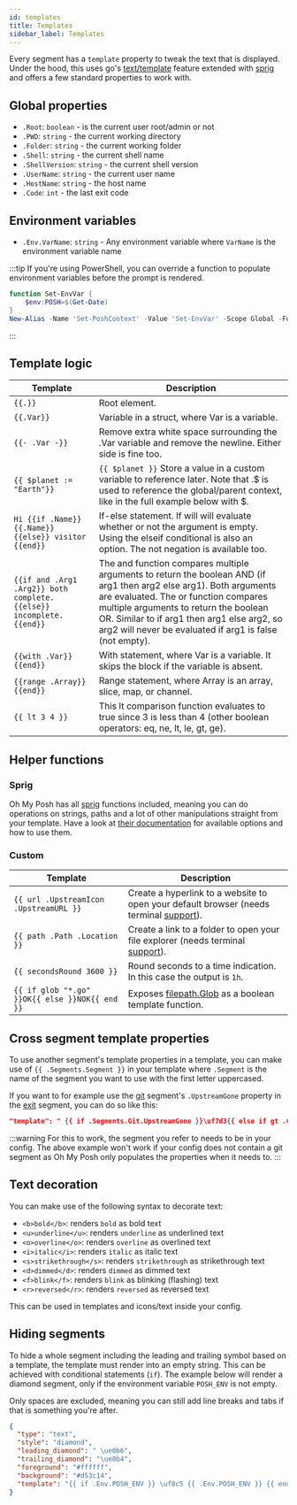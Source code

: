 ```yaml
---
id: templates
title: Templates
sidebar_label: Templates
---
```


Every segment has a `template` property to tweak the text that is displayed.
Under the hood, this uses go's [text/template][go-text-template] feature extended with [sprig][sprig] and
offers a few standard properties to work with.

## Global properties

- `.Root`: `boolean` - is the current user root/admin or not
- `.PWD`: `string` - the current working directory
- `.Folder`: `string` - the current working folder
- `.Shell`: `string` - the current shell name
- `.ShellVersion`: `string` - the current shell version
- `.UserName`: `string` - the current user name
- `.HostName`: `string` - the host name
- `.Code`: `int` - the last exit code

## Environment variables

- `.Env.VarName`: `string` - Any environment variable where `VarName` is the environment variable name

:::tip
If you're using PowerShell, you can override a function to populate environment variables before the
prompt is rendered.

```powershell
function Set-EnvVar {
    $env:POSH=$(Get-Date)
}
New-Alias -Name 'Set-PoshContext' -Value 'Set-EnvVar' -Scope Global -Force
```

:::

## Template logic

<!-- markdownlint-disable MD013 -->
| Template                                                             | Description                                                                                                                                                                                                                                                                                                     |
| -------------------------------------------------------------------- | --------------------------------------------------------------------------------------------------------------------------------------------------------------------------------------------------------------------------------------------------------------------------------------------------------------- |
| `{{.}}`                                                              | Root element.                                                                                                                                                                                                                                                                                                   |
| `{{.Var}}`                                                           | Variable in a struct, where Var is a variable.                                                                                                                                                                                                                                                                  |
| `{{- .Var -}}`                                                       | Remove extra white space surrounding the .Var variable and remove the newline. Either side is fine too.                                                                                                                                                                                                         |
| `{{ $planet := "Earth"}}`                                            | `{{ $planet }}` Store a value in a custom variable to reference later. Note that .$ is used to reference the global/parent context, like in the full example below with $.                                                                                                                                      |
| `Hi {{if .Name}} {{.Name}} {{else}} visitor {{end}}`                 | If-else statement. If will will evaluate whether or not the argument is empty. Using the elseif conditional is also an option. The not negation is available too.                                                                                                                                               |
| `{{if and .Arg1 .Arg2}} both complete. {{else}} incomplete. {{end}}` | The and function compares multiple arguments to return the boolean AND (if arg1 then arg2 else arg1). Both arguments are evaluated. The or function compares multiple arguments to return the boolean OR. Similar to if arg1 then arg1 else arg2, so arg2 will never be evaluated if arg1 is false (not empty). |
| `{{with .Var}} {{end}}`                                              | With statement, where Var is a variable. It skips the block if the variable is absent.                                                                                                                                                                                                                          |
| `{{range .Array}} {{end}}`                                           | Range statement, where Array is an array, slice, map, or channel.                                                                                                                                                                                                                                               |
| `{{ lt 3 4 }}`                                                       | This lt comparison function evaluates to true since 3 is less than 4 (other boolean operators: eq, ne, lt, le, gt, ge).                                                                                                                                                                                         |
<!-- markdownlint-enable MD013 -->

## Helper functions

### Sprig

Oh My Posh has all [sprig][sprig] functions included, meaning you can do operations on strings, paths and a lot of other
manipulations straight from your template. Have a look at [their documentation][sprig] for available options and how to
use them.

### Custom

<!-- markdownlint-disable MD013 -->
| Template                                       | Description                                                                                                        |
| ---------------------------------------------- | ------------------------------------------------------------------------------------------------------------------ |
| `{{ url .UpstreamIcon .UpstreamURL }}`         | Create a hyperlink to a website to open your default browser (needs terminal [support][terminal-list-hyperlinks]). |
| `{{ path .Path .Location }}`                   | Create a link to a folder to open your file explorer (needs terminal [support][terminal-list-hyperlinks]).         |
| `{{ secondsRound 3600 }}`                      | Round seconds to a time indication. In this case the output is `1h`.                                               |
| `{{ if glob "*.go" }}OK{{ else }}NOK{{ end }}` | Exposes [filepath.Glob][glob] as a boolean template function.                                                      |
<!-- markdownlint-enable MD013 -->

## Cross segment template properties

To use another segment's template properties in a template, you can make use of `{{ .Segments.Segment }}`
in your template where `.Segment` is the name of the segment you want to use with the first letter uppercased.

If you want to for example use the [git][git] segment's `.UpstreamGone` property in the [exit][exit] segment, you can
do so like this:

```json
"template": " {{ if .Segments.Git.UpstreamGone }}\uf7d3{{ else if gt .Code 0 }}\uf00d{{ else }}\uf00c{{ end }} "
```

:::warning
For this to work, the segment you refer to needs to be in your config. The above example won't work if
your config does not contain a git segment as Oh My Posh only populates the properties when it needs to.
:::

## Text decoration

You can make use of the following syntax to decorate text:

- `<b>bold</b>`: renders `bold` as bold text
- `<u>underline</u>`: renders `underline` as underlined text
- `<o>overline</o>`: renders `overline` as overlined text
- `<i>italic</i>`: renders `italic` as italic text
- `<s>strikethrough</s>`: renders `strikethrough` as strikethrough text
- `<d>dimmed</d>`: renders `dimmed` as dimmed text
- `<f>blink</f>`: renders `blink` as blinking (flashing) text
- `<r>reversed</r>`: renders `reversed` as reversed text

This can be used in templates and icons/text inside your config.

## Hiding segments

To hide a whole segment including the leading and trailing symbol based on a template, the template must render into
an empty string. This can be achieved with conditional statements (`if`). The example below will render a diamond
segment, only if the environment variable `POSH_ENV` is not empty.

Only spaces are excluded, meaning you can still add line breaks and tabs if that is something you're after.

```json
{
  "type": "text",
  "style": "diamond",
  "leading_diamond": " \ue0b6",
  "trailing_diamond": "\ue0b4",
  "foreground": "#ffffff",
  "background": "#d53c14",
  "template": "{{ if .Env.POSH_ENV }} \uf8c5 {{ .Env.POSH_ENV }} {{ end }}"
}
```

[terminal-list-hyperlinks]: https://gist.github.com/egmontkob/eb114294efbcd5adb1944c9f3cb5feda
[path-segment]: /docs/path
[git-segment]: /docs/git
[go-text-template]: https://golang.org/pkg/text/template/
[sprig]: https://masterminds.github.io/sprig/
[glob]: https://pkg.go.dev/path/filepath#Glob
[git]: /docs/segments/git
[exit]: /docs/segments/exit
